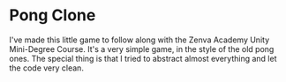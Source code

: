 # Pong Clone

I've made this little game to follow along with the Zenva Academy Unity Mini-Degree Course. It's a very simple game, in the style of the old pong ones. The special thing is that I tried to abstract almost everything and let the code very clean. 
 
